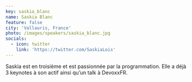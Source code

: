 ```yaml
---
key: saskia_blanc
name: Saskia Blanc
feature: false
city: 'Vallauris, France'
photo: /images/speakers/saskia_blanc.jpg
socials:
  - icon: twitter
    link: 'https://twitter.com/SaskiaLois'
---
```

Saskia est en troisième et est passionnée par la programmation. 
Elle a déjà 3 keynotes à son actif ainsi qu’un talk à DevoxxFR. 
